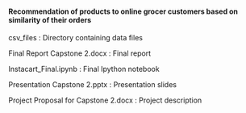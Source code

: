 #### Recommendation of products to online grocer customers based on similarity of their orders

csv_files : Directory containing data files

Final Report Capstone 2.docx : Final report

Instacart_Final.ipynb : Final Ipython notebook

Presentation Capstone 2.pptx : Presentation slides

Project Proposal for Capstone 2.docx : Project description



